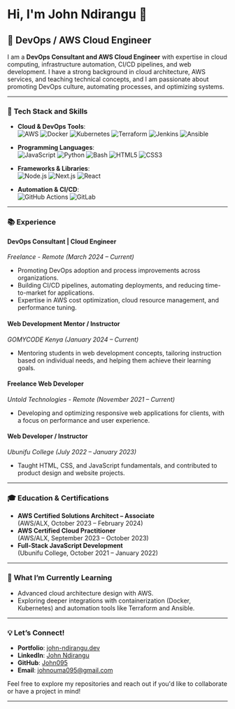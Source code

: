 # Hi, I'm John Ndirangu 👋

## 🚀 DevOps / AWS Cloud Engineer

I am a **DevOps Consultant and AWS Cloud Engineer** with expertise in cloud computing, infrastructure automation, CI/CD pipelines, and web development. I have a strong background in cloud architecture, AWS services, and teaching technical concepts, and I am passionate about promoting DevOps culture, automating processes, and optimizing systems.

---

### 🔧 **Tech Stack and Skills**

- **Cloud & DevOps Tools**:  
  ![AWS](https://img.shields.io/badge/AWS-232F3E?style=flat-square&logo=amazon-aws) ![Docker](https://img.shields.io/badge/Docker-2496ED?style=flat-square&logo=docker) ![Kubernetes](https://img.shields.io/badge/Kubernetes-326CE5?style=flat-square&logo=kubernetes) ![Terraform](https://img.shields.io/badge/Terraform-7B42BC?style=flat-square&logo=terraform) ![Jenkins](https://img.shields.io/badge/Jenkins-D24939?style=flat-square&logo=jenkins) ![Ansible](https://img.shields.io/badge/Ansible-EE0000?style=flat-square&logo=ansible)

- **Programming Languages**:  
  ![JavaScript](https://img.shields.io/badge/JavaScript-F7DF1E?style=flat-square&logo=javascript) ![Python](https://img.shields.io/badge/Python-3776AB?style=flat-square&logo=python) ![Bash](https://img.shields.io/badge/Bash-4EAA25?style=flat-square&logo=gnu-bash) ![HTML5](https://img.shields.io/badge/HTML5-E34F26?style=flat-square&logo=html5) ![CSS3](https://img.shields.io/badge/CSS3-1572B6?style=flat-square&logo=css3)

- **Frameworks & Libraries**:  
  ![Node.js](https://img.shields.io/badge/Node.js-339933?style=flat-square&logo=nodedotjs) ![Next.js](https://img.shields.io/badge/Next.js-000000?style=flat-square&logo=nextdotjs) ![React](https://img.shields.io/badge/React-61DAFB?style=flat-square&logo=react)

- **Automation & CI/CD**:  
  ![GitHub Actions](https://img.shields.io/badge/GitHub%20Actions-2088FF?style=flat-square&logo=github-actions) ![GitLab](https://img.shields.io/badge/GitLab-FC6D26?style=flat-square&logo=gitlab)

---

### 📚 **Experience**

#### **DevOps Consultant | Cloud Engineer**  
*Freelance - Remote (March 2024 – Current)*  
- Promoting DevOps adoption and process improvements across organizations.  
- Building CI/CD pipelines, automating deployments, and reducing time-to-market for applications.  
- Expertise in AWS cost optimization, cloud resource management, and performance tuning.

#### **Web Development Mentor / Instructor**  
*GOMYCODE Kenya (January 2024 – Current)*  
- Mentoring students in web development concepts, tailoring instruction based on individual needs, and helping them achieve their learning goals.

#### **Freelance Web Developer**  
*Untold Technologies - Remote (November 2021 – Current)*  
- Developing and optimizing responsive web applications for clients, with a focus on performance and user experience.

#### **Web Developer / Instructor**  
*Ubunifu College (July 2022 – January 2023)*  
- Taught HTML, CSS, and JavaScript fundamentals, and contributed to product design and website projects.

---

### 🎓 **Education & Certifications**

- **AWS Certified Solutions Architect – Associate**  
  (AWS/ALX, October 2023 – February 2024)
- **AWS Certified Cloud Practitioner**  
  (AWS/ALX, September 2023 – October 2023)
- **Full-Stack JavaScript Development**  
  (Ubunifu College, October 2021 – January 2022)

---

### 🌱 **What I’m Currently Learning**

- Advanced cloud architecture design with AWS.  
- Exploring deeper integrations with containerization (Docker, Kubernetes) and automation tools like Terraform and Ansible.

---

### 💡 **Let’s Connect!**

- **Portfolio**: [john-ndirangu.dev](https://john-ndirangu.dev)  
- **LinkedIn**: [John Ndirangu](https://www.linkedin.com/in/john-ndirangu-734132194)  
- **GitHub**: [John095](https://github.com/John095)  
- **Email**: johnouma095@gmail.com

Feel free to explore my repositories and reach out if you'd like to collaborate or have a project in mind!

---
